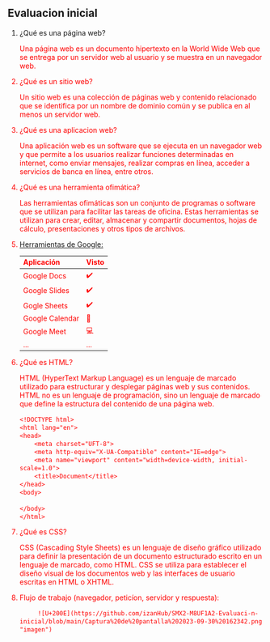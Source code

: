 ## Evaluacion inicial

1. ¿Qué es una página web?

    <FONT COLOR="red"> Una página web es un documento hipertexto en la World Wide Web que se entrega por un servidor web al usuario y se muestra en un navegador web.

2. ¿Qué es un sitio web?

    <FONT COLOR="red"> Un sitio web es una colección de páginas web y contenido relacionado que se identifica por un nombre de dominio común y se publica en al menos un servidor web.

3. ¿Qué es una aplicacion web?

    <FONT COLOR="red"> Una aplicación web es un software que se ejecuta en un navegador web y que permite a los usuarios realizar funciones determinadas en internet, como enviar mensajes, realizar compras en línea, acceder a servicios de banca en línea, entre otros.

4. ¿Qué es una herramienta ofimática?

    <FONT COLOR="red"> Las herramientas ofimáticas son un conjunto de programas o software que se utilizan para facilitar las tareas de oficina. Estas herramientas se utilizan para crear, editar, almacenar y compartir documentos, hojas de cálculo, presentaciones y otros tipos de archivos.

5. [Herramientas de Google:](https://www.google.com/intl/es-419/chrome/browser-tools/)

    | Aplicación | Visto |
    |:----------|:------|
    |Google Docs|✔️|
    |Google Slides|✔️|
    |Gogle Sheets|✔️|
    |Google Calendar|📆|
    |Google Meet|💻|
    |...| ...|

6. ¿Qué es HTML?

    <FONT COLOR="red"> HTML (HyperText Markup Language) es un lenguaje de marcado utilizado para estructurar y desplegar páginas web y sus contenidos. HTML no es un lenguaje de programación, sino un lenguaje de marcado que define la estructura del contenido de una página web.

    ```
    <!DOCTYPE html>
    <html lang="en">
    <head>
        <meta charset="UFT-8">
        <meta http-equiv="X-UA-Compatible" content="IE=edge">
        <meta name="viewport" content="width=device-width, initial-scale=1.0">
        <title>Document</title>
    </head>
    <body>

    </body>
    </html>
    ```

7. ¿Qué es CSS?

    <FONT COLOR="red"> CSS (Cascading Style Sheets) es un lenguaje de diseño gráfico utilizado para definir la presentación de un documento estructurado escrito en un lenguaje de marcado, como HTML. CSS se utiliza para establecer el diseño visual de los documentos web y las interfaces de usuario escritas en HTML o XHTML.

8. Flujo de trabajo (navegador, peticíon, servidor y respuesta):

            ![U+200E](https://github.com/izanHub/SMX2-M8UF1A2-Evaluaci-n-inicial/blob/main/Captura%20de%20pantalla%202023-09-30%20162342.png "imagen")
